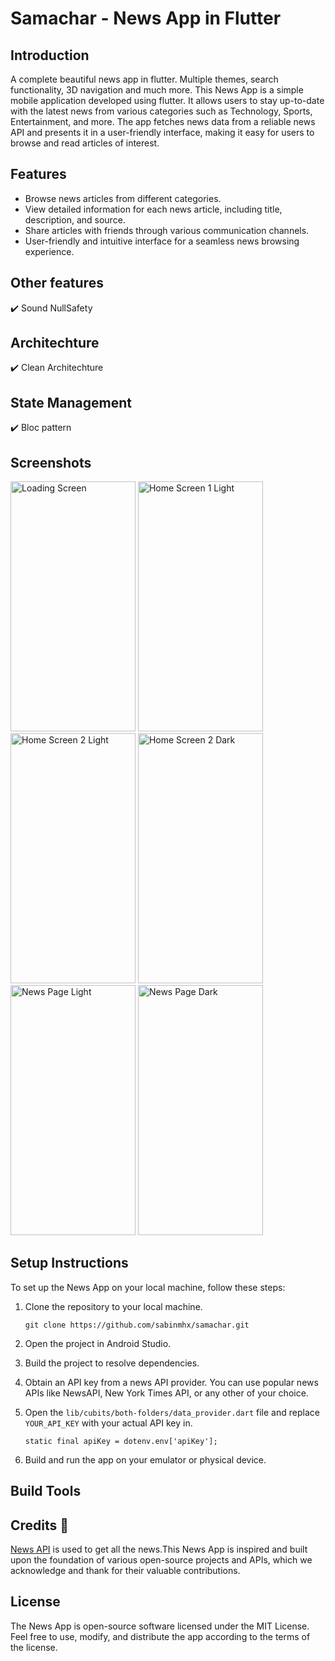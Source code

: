 # Samachar - News App in Flutter

## Introduction

A complete beautiful news app in flutter. Multiple themes, search functionality, 3D navigation and much more. This News App is a simple mobile application developed using flutter. It allows users to stay up-to-date with the latest news from various categories such as Technology, Sports, Entertainment, and more. The app fetches news data from a reliable news API and presents it in a user-friendly interface, making it easy for users to browse and read articles of interest.

## Features

- Browse news articles from different categories.
- View detailed information for each news article, including title, description, and source.
- Share articles with friends through various communication channels.
- User-friendly and intuitive interface for a seamless news browsing experience.

## Other features
✔️ Sound NullSafety

## Architechture
✔️ Clean Architechture <br />

## State Management
✔️ Bloc pattern <br />

## Screenshots

<p float="left">
    <img alt="Loading Screen" src="https://raw.githubusercontent.com/sabinmhx/samachar/master/images/samachar_loading_screen.png" width="200" height="400"/>
    <img alt="Home Screen 1 Light" src="https://raw.githubusercontent.com/sabinmhx/samachar/master/images/samachar_home_page1_light.png" width="200" height="400"/>
    <img alt="Home Screen 2 Light" src="https://raw.githubusercontent.com/sabinmhx/samachar/master/images/samachar_home_page2_light.png" width="200" height="400"/>
    <img alt="Home Screen 2 Dark" src="https://raw.githubusercontent.com/sabinmhx/samachar/master/images/samachar_home_page2_dark.png" width="200" height="400"/>
    <img alt="News Page Light" src="https://raw.githubusercontent.com/sabinmhx/samachar/master/images/samachar_news_page_light.png" width="200" height="400"/>
    <img alt="News Page Dark" src="https://raw.githubusercontent.com/sabinmhx/samachar/master/images/samachar_news_page_dark.png" width="200" height="400"/>
</p>

## Setup Instructions

To set up the News App on your local machine, follow these steps:
1. Clone the repository to your local machine.

    ```
    git clone https://github.com/sabinmhx/samachar.git
    ```

2. Open the project in Android Studio.
3. Build the project to resolve dependencies.
4. Obtain an API key from a news API provider. You can use popular news APIs like NewsAPI, New York Times API, or any other of your choice.
5. Open the `lib/cubits/both-folders/data_provider.dart` file and replace `YOUR_API_KEY` with your actual API key in.

    ```
    static final apiKey = dotenv.env['apiKey'];
    ```

6. Build and run the app on your emulator or physical device.

## Build Tools


## Credits 📖
[News API](https://newsapi.org/) is used to get all the news.This News App is inspired and built upon the foundation of various open-source projects and APIs, which we acknowledge and thank for their valuable contributions.

## License
The News App is open-source software licensed under the MIT License. Feel free to use, modify, and distribute the app according to the terms of the license.
